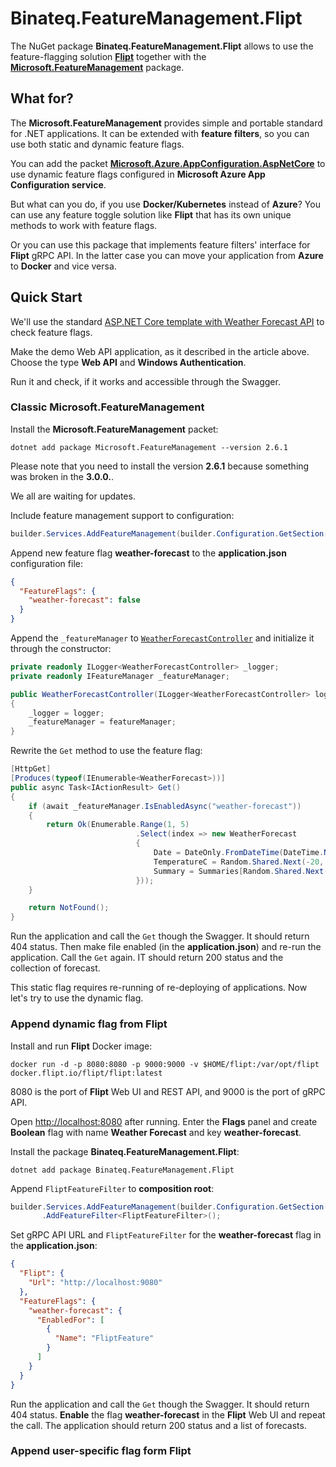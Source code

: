 # Binateq.FeatureManagement.Flipt

The NuGet package **Binateq.FeatureManagement.Flipt** allows to use the feature-flagging solution
[**Flipt**](https://www.flipt.io/) together with the
[**Microsoft.FeatureManagement**](https://www.nuget.org/packages/Microsoft.FeatureManagement/) package.

## What for?

The **Microsoft.FeatureManagement** provides simple and portable standard for .NET applications. It can be
extended with __feature filters__, so you can use both static and dynamic feature flags.

You can add the packet
[**Microsoft.Azure.AppConfiguration.AspNetCore**](https://www.nuget.org/packages/Microsoft.Azure.AppConfiguration.AspNetCore)
to use dynamic feature flags configured in __Microsoft Azure App Configuration service__.

But what can you do, if you use __Docker/Kubernetes__ instead of __Azure__? You can use any feature toggle solution like
**Flipt** that has its own unique methods to work with feature flags.

Or you can use this package that implements feature filters' interface for **Flipt** gRPC API. In the latter case you
can move your application from __Azure__ to __Docker__ and vice versa.

## Quick Start

We'll use the standard
[ASP.NET Core template with Weather Forecast API](https://learn.microsoft.com/en-us/aspnet/core/tutorials/first-web-api)
to check feature flags.

Make the demo Web API application, as it described in the article above. Choose the type **Web API** and
**Windows Authentication**.

Run it and check, if it works and accessible through the Swagger.

### Classic Microsoft.FeatureManagement

Install the **Microsoft.FeatureManagement** packet:

```shell
dotnet add package Microsoft.FeatureManagement --version 2.6.1
```

Please note that you need to install the version **2.6.1** because something was broken in the **3.0.0.**.

We all are waiting for updates.

Include feature management support to configuration:

```c#
builder.Services.AddFeatureManagement(builder.Configuration.GetSection("FeatureFlags"));
```

Append new feature flag **weather-forecast** to the **application.json** configuration file:

```json
{
  "FeatureFlags": {
    "weather-forecast": false
  }
}
```

Append the `_featureManager` to 
[`WeatherForecastController`](https://github.com/dotnet/AspNetCore.Docs/blob/main/aspnetcore/tutorials/first-web-api/samples/3.0/TodoApi/Controllers/WeatherForecastController.cs)
and initialize it through the constructor:

```c#
private readonly ILogger<WeatherForecastController> _logger;
private readonly IFeatureManager _featureManager;

public WeatherForecastController(ILogger<WeatherForecastController> logger, IFeatureManager featureManager)
{
    _logger = logger;
    _featureManager = featureManager;
}
```

Rewrite the `Get` method to use the feature flag:

```c#
[HttpGet]
[Produces(typeof(IEnumerable<WeatherForecast>))]
public async Task<IActionResult> Get()
{
    if (await _featureManager.IsEnabledAsync("weather-forecast"))
    {
        return Ok(Enumerable.Range(1, 5)
                            .Select(index => new WeatherForecast
                            {
                                Date = DateOnly.FromDateTime(DateTime.Now.AddDays(index)),
                                TemperatureC = Random.Shared.Next(-20, 55),
                                Summary = Summaries[Random.Shared.Next(Summaries.Length)]
                            }));
    }

    return NotFound();
}
```

Run the application and call the `Get` though the Swagger. It should return 404 status.
Then make file enabled (in the **application.json**) and re-run the application.
Call the `Get` again. IT should return 200 status and the collection of forecast.

This static flag requires re-running of re-deploying of applications. Now let's try to use the dynamic flag.

### Append dynamic flag from Flipt

Install and run **Flipt** Docker image:

```shell
docker run -d -p 8080:8080 -p 9000:9000 -v $HOME/flipt:/var/opt/flipt docker.flipt.io/flipt/flipt:latest
```

8080 is the port of **Flipt** Web UI and REST API, and 9000 is the port of gRPC API.

Open [http://localhost:8080](http://localhost:8080) after running. Enter the **Flags** panel and create
**Boolean** flag with name **Weather Forecast** and key **weather-forecast**.

Install the package **Binateq.FeatureManagement.Flipt**:

```shell
dotnet add package Binateq.FeatureManagement.Flipt
```

Append `FliptFeatureFilter` to __composition root__:

```c#
builder.Services.AddFeatureManagement(builder.Configuration.GetSection("FeatureFlags"))
       .AddFeatureFilter<FliptFeatureFilter>();
```

Set gRPC API URL and `FliptFeatureFilter` for the **weather-forecast** flag in the **application.json**:

```json
{
  "Flipt": {
    "Url": "http://localhost:9080"
  },
  "FeatureFlags": {
    "weather-forecast": {
      "EnabledFor": [
        {
          "Name": "FliptFeature"
        }
      ]
    }
  }
}
```

Run the application and call the `Get` though the Swagger. It should return 404 status.
__Enable__ the flag **weather-forecast** in the **Flipt** Web UI and repeat the call.
The application should return 200 status and a list of forecasts.

### Append user-specific flag form Flipt

<!--- Not written -->
